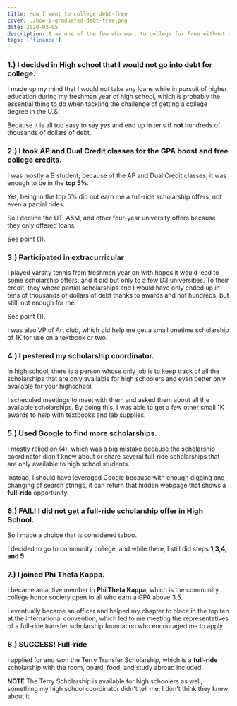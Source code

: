 ```yaml
---
title: How I went to college debt-free
cover: ./how-i-graduated-debt-free.png
date: 2020-03-05
description: I am one of the few who went to college for free without any financial help from parents or relatives.
tags: ['finance']
---
```



### 1.) I decided in High school that I would not go into debt for college.

I made up my mind that I would not take any loans while in pursuit of higher education during my freshman year of high school, which is probably the essential thing to do when tackling the challenge of getting a college degree in the U.S. 

Because it is all too easy to say *yes* and end up in tens if **not** hundreds of thousands of dollars of debt.

### 2.) I took AP and Dual Credit classes for the GPA boost and free college credits.

I was mostly a B student; because of the AP and Dual Credit classes, it was enough to be in the **top 5%**. 

Yet, being in the top 5% did not earn me a full-ride scholarship offers, not even a partial rides. 

So I decline the UT, A&M, and other four-year university offers because they only offered loans.

See point (1).

### 3.) Participated in extracurricular

I played varsity tennis from freshmen year on with hopes it would lead to some scholarship offers, and it did but only to a few D3 universities. To their credit, they where partial scholarships and I would have only ended up in tens of thousands of dollars of debt thanks to awards and not hundreds, but still, not enough for me. 

See point (1).

I was also VP of Art club, which did help me get a small onetime scholarship of 1K for use on a textbook or two.


### 4.) I pestered my scholarship coordinator.

In high school, there is a person whose only job is to keep track of all the scholarships that are only available for high schoolers and even better only available for your highschool.

 I scheduled meetings to meet with them and asked them about all the available scholarships. By doing this, I was able to get a few other small 1K awards to help with textbooks and lab supplies. 

### 5.) Used Google to find more scholarships.

I mostly relied on (4), which was a big mistake because the scholarship coordinator didn't know about or share several full-ride scholarships that are only available to high school students. 

Instead, I should have leveraged Google because with enough digging and changing of search strings, it can return that hidden webpage that shows a **full-ride** opportunity.


### 6.) FAIL! I did not get a full-ride scholarship offer in High School.

So I made a choice that is considered taboo. 

I decided to go to community college, and while there, I still did steps **1,3,4, and 5**.


### 7.) I joined Phi Theta Kappa.

I became an active member in **Phi Theta Kappa**, which is the community college honor society open to all who earn a GPA above 3.5.

I eventually became an officer and helped my chapter to place in the top ten at the international convention, which led to me meeting the representatives of a full-ride transfer scholarship foundation who encouraged me to apply. 

### 8.) SUCCESS! Full-ride

I applied for and won the Terry Transfer Scholarship, which is a **full-ride** scholarship with the room, board, food, and study abroad included. 

**NOTE** The Terry Scholarship is available for high schoolers as well, something my high school coordinator didn't tell me. I don't think they knew about it.

